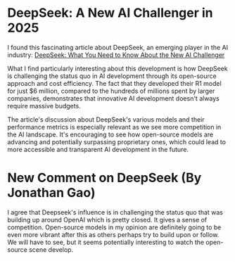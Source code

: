 # DeepSeek: A New AI Challenger in 2025

I found this fascinating article about DeepSeek, an emerging player in the AI industry: [DeepSeek: What You Need to Know About the New AI Challenger](https://medium.com/@kanerika/deepseek-what-you-need-to-know-about-the-new-ai-challenger-d91611b4b1f8)

What I find particularly interesting about this development is how DeepSeek is challenging the status quo in AI development through its open-source approach and cost efficiency. The fact that they developed their R1 model for just $6 million, compared to the hundreds of millions spent by larger companies, demonstrates that innovative AI development doesn't always require massive budgets.

The article's discussion about DeepSeek's various models and their performance metrics is especially relevant as we see more competition in the AI landscape. It's encouraging to see how open-source models are advancing and potentially surpassing proprietary ones, which could lead to more accessible and transparent AI development in the future.

# New Comment on DeepSeek (By Jonathan Gao)

I agree that Deepseek's influence is in challenging the status quo that was building up around OpenAI which is pretty closed. It gives a sense of competition. Open-source models in my opinion are definitely going to be even more vibrant after this as others perhaps try to build upon or follow. We will have to see, but it seems potentially interesting to watch the open-source scene develop. 